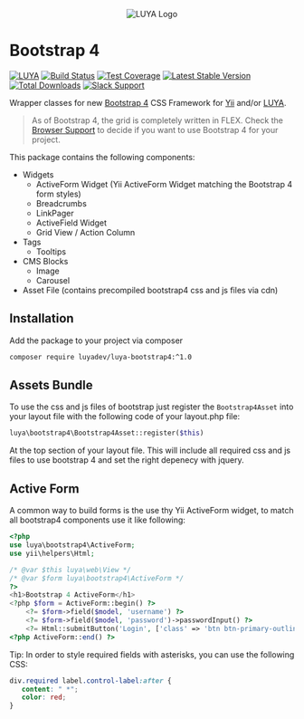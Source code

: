 <p align="center">
  <img src="https://raw.githubusercontent.com/luyadev/luya/master/docs/logo/luya-logo-0.2x.png" alt="LUYA Logo"/>
</p>

# Bootstrap 4

[![LUYA](https://img.shields.io/badge/Powered%20by-LUYA-brightgreen.svg)](https://luya.io)
[![Build Status](https://travis-ci.org/luyadev/luya-bootstrap4.svg?branch=master)](https://travis-ci.org/luyadev/luya-bootstrap4)
[![Test Coverage](https://api.codeclimate.com/v1/badges/a5356371e27bf46c2329/test_coverage)](https://codeclimate.com/github/luyadev/luya-bootstrap4/test_coverage)
[![Latest Stable Version](https://poser.pugx.org/luyadev/luya-bootstrap4/v/stable)](https://packagist.org/packages/luyadev/luya-bootstrap4)
[![Total Downloads](https://poser.pugx.org/luyadev/luya-bootstrap4/downloads)](https://packagist.org/packages/luyadev/luya-bootstrap4)
[![Slack Support](https://img.shields.io/badge/Slack-luyadev-yellowgreen.svg)](https://slack.luya.io/)

Wrapper classes for new [Bootstrap 4](https://getbootstrap.com/) CSS Framework for [Yii](https://yiiframework.com) and/or [LUYA](https://luya.io).

> As of Bootstrap 4, the grid is completely written in FLEX. Check the [Browser Support](http://caniuse.com/#search=flex) to decide if you want to use Bootstrap 4 for your project.

This package contains the following components:

+ Widgets
   + ActiveForm Widget (Yii ActiveForm Widget matching the Bootstrap 4 form styles)
   + Breadcrumbs
   + LinkPager
   + ActiveField Widget
   + Grid View / Action Column
+ Tags
   + Tooltips
+ CMS Blocks
   + Image
   + Carousel
+ Asset File (contains precompiled bootstrap4 css and js files via cdn)

## Installation

Add the package to your project via composer

```sh
composer require luyadev/luya-bootstrap4:^1.0
```

## Assets Bundle

To use the css and js files of bootstrap just register the `Bootstrap4Asset` into your layout file with the following code of your layout.php file:

```php
luya\bootstrap4\Bootstrap4Asset::register($this)
```

At the top section of your layout file. This will include all required css and js files to use bootstrap 4 and set the right depenecy with jquery.

## Active Form

A common way to build forms is the use thy Yii ActiveForm widget, to match all bootstrap4 components use it like following:

```php
<?php
use luya\bootstrap4\ActiveForm;
use yii\helpers\Html;

/* @var $this luya\web\View */
/* @var $form luya\bootstrap4\ActiveForm */
?>
<h1>Bootstrap 4 ActiveForm</h1>
<?php $form = ActiveForm::begin() ?>
    <?= $form->field($model, 'username') ?>
    <?= $form->field($model, 'password')->passwordInput() ?>
    <?= Html::submitButton('Login', ['class' => 'btn btn-primary-outline']) ?>
<?php ActiveForm::end() ?>
```

Tip: In order to style required fields with asterisks, you can use the following CSS:

```css
div.required label.control-label:after {
   content: " *";
   color: red;
}
```
